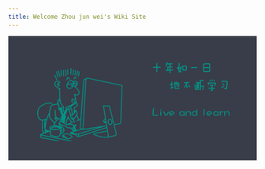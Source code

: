 ```yaml
---
title: Welcome Zhou jun wei's Wiki Site
---
```

<img src="./index/index.jpg" alt="维基百科" style="zoom:200%;" />